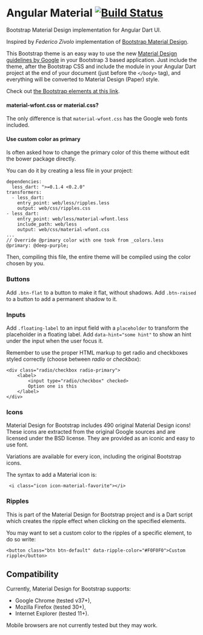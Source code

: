 Angular Material [![Build Status](https://travis-ci.org/akserg/angular.dart.material.svg?branch=master)](https://travis-ci.org/akserg/angular.dart.material)
=====================

Bootstrap Material Design implementation for Angular Dart UI.

Inspired by *Federico Zivolo* implementation of [Bootstrap Material Design](http://fezvrasta.github.io/bootstrap-material-design).

This Bootstrap theme is an easy way to use the new [Material Design guidelines by Google](http://www.google.com/design/spec/material-design/introduction.html) in your Bootstrap 3 based application.
Just include the theme, after the Bootstrap CSS and include the module in your Angular Dart project at the end of your document (just before the `</body>` tag), and everything will be converted to Material Design (Paper) style.

Check out [the Bootstrap elements at this link](http://akserg.github.io/angular.dart.material).
                                  

#### material-wfont.css or material.css?

The only difference is that `material-wfont.css` has the Google web fonts included.

#### Use custom color as primary

Is often asked how to change the primary color of this theme without edit the bower package directly.

You can do it by creating a less file in your project:

    dependencies:
      less_dart: ">=0.1.4 <0.2.0"
    transformers:
      - less_dart:
        entry_point: web/less/ripples.less
        output: web/css/ripples.css
    - less_dart:
        entry_point: web/less/material-wfont.less
        include_path: web/less
        output: web/css/material-wfont.css
    ...
    // Override @primary color with one took from _colors.less
    @primary: @deep-purple;

Then, compiling this file, the entire theme will be compiled using the color chosen by you.

### Buttons

Add `.btn-flat` to a button to make it flat, without shadows.
Add `.btn-raised` to a button to add a permanent shadow to it.

### Inputs

Add `.floating-label` to an input field with a `placeholder` to transform the placeholder in a floating label.
Add `data-hint="some hint"` to show an hint under the input when the user focus it.

Remember to use the proper HTML markup to get radio and checkboxes styled correctly (choose between *radio* or *checkbox*):

    <div class="radio/checkbox radio-primary">
        <label>
            <input type="radio/checkbox" checked>
            Option one is this
        </label>
    </div>

### Icons

Material Design for Bootstrap includes 490 original Material Design icons!
These icons are extracted from the original Google sources and are licensed under the BSD license.
They are provided as an iconic and easy to use font.

Variations are available for every icon, including the original Bootstrap icons.

The syntax to add a Material icon is:

     <i class="icon icon-material-favorite"></i>

### Ripples

This is part of the Material Design for Bootstrap project and is a Dart script which creates the ripple effect when clicking on the specified elements.

You may want to set a custom color to the ripples of a specific element, to do so write:

    <button class="btn btn-default" data-ripple-color="#F0F0F0">Custom ripple</button>

## Compatibility

Currently, Material Design for Bootstrap supports:

- Google Chrome (tested v37+), 
- Mozilla Firefox (tested 30+), 
- Internet Explorer (tested 11+). 
 
Mobile browsers are not currently tested but they may work.



